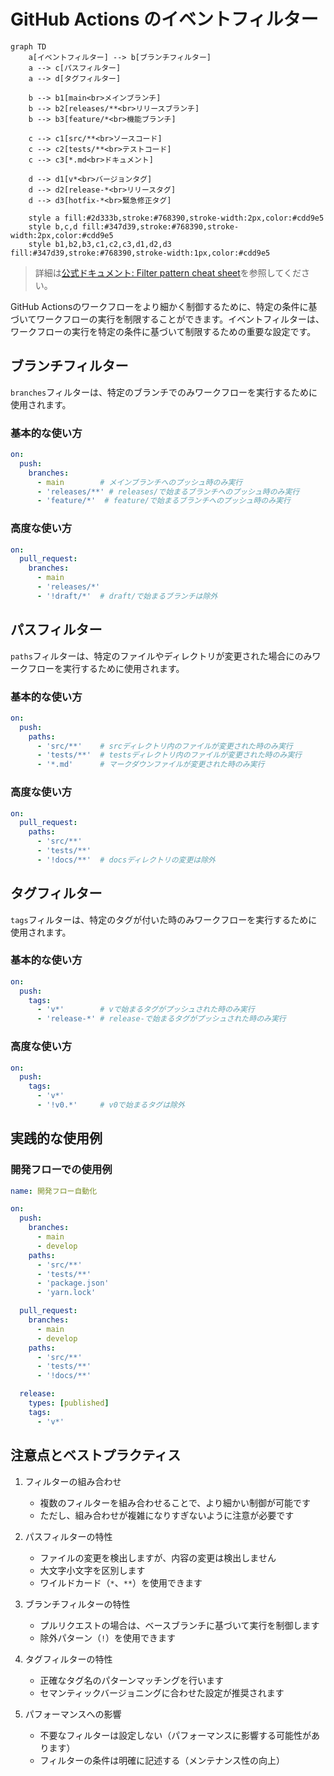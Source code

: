 # GitHub Actions のイベントフィルター

```mermaid
graph TD
    a[イベントフィルター] --> b[ブランチフィルター]
    a --> c[パスフィルター]
    a --> d[タグフィルター]
    
    b --> b1[main<br>メインブランチ]
    b --> b2[releases/**<br>リリースブランチ]
    b --> b3[feature/*<br>機能ブランチ]
    
    c --> c1[src/**<br>ソースコード]
    c --> c2[tests/**<br>テストコード]
    c --> c3[*.md<br>ドキュメント]
    
    d --> d1[v*<br>バージョンタグ]
    d --> d2[release-*<br>リリースタグ]
    d --> d3[hotfix-*<br>緊急修正タグ]
    
    style a fill:#2d333b,stroke:#768390,stroke-width:2px,color:#cdd9e5
    style b,c,d fill:#347d39,stroke:#768390,stroke-width:2px,color:#cdd9e5
    style b1,b2,b3,c1,c2,c3,d1,d2,d3 fill:#347d39,stroke:#768390,stroke-width:1px,color:#cdd9e5
```

> 詳細は[公式ドキュメント: Filter pattern cheat sheet](https://docs.github.com/en/actions/using-workflows/workflow-syntax-for-github-actions#filter-pattern-cheat-sheet)を参照してください。

GitHub Actionsのワークフローをより細かく制御するために、特定の条件に基づいてワークフローの実行を制限することができます。イベントフィルターは、ワークフローの実行を特定の条件に基づいて制限するための重要な設定です。

## ブランチフィルター

`branches`フィルターは、特定のブランチでのみワークフローを実行するために使用されます。

### 基本的な使い方
```yaml
on:
  push:
    branches:
      - main        # メインブランチへのプッシュ時のみ実行
      - 'releases/**' # releases/で始まるブランチへのプッシュ時のみ実行
      - 'feature/*'  # feature/で始まるブランチへのプッシュ時のみ実行
```

### 高度な使い方
```yaml
on:
  pull_request:
    branches:
      - main
      - 'releases/*'
      - '!draft/*'  # draft/で始まるブランチは除外
```

## パスフィルター

`paths`フィルターは、特定のファイルやディレクトリが変更された場合にのみワークフローを実行するために使用されます。

### 基本的な使い方
```yaml
on:
  push:
    paths:
      - 'src/**'    # srcディレクトリ内のファイルが変更された時のみ実行
      - 'tests/**'  # testsディレクトリ内のファイルが変更された時のみ実行
      - '*.md'      # マークダウンファイルが変更された時のみ実行
```

### 高度な使い方
```yaml
on:
  pull_request:
    paths:
      - 'src/**'
      - 'tests/**'
      - '!docs/**'  # docsディレクトリの変更は除外
```

## タグフィルター

`tags`フィルターは、特定のタグが付いた時のみワークフローを実行するために使用されます。

### 基本的な使い方
```yaml
on:
  push:
    tags:
      - 'v*'        # vで始まるタグがプッシュされた時のみ実行
      - 'release-*' # release-で始まるタグがプッシュされた時のみ実行
```

### 高度な使い方
```yaml
on:
  push:
    tags:
      - 'v*'
      - '!v0.*'     # v0で始まるタグは除外
```

## 実践的な使用例

### 開発フローでの使用例
```yaml
name: 開発フロー自動化

on:
  push:
    branches:
      - main
      - develop
    paths:
      - 'src/**'
      - 'tests/**'
      - 'package.json'
      - 'yarn.lock'

  pull_request:
    branches:
      - main
      - develop
    paths:
      - 'src/**'
      - 'tests/**'
      - '!docs/**'

  release:
    types: [published]
    tags:
      - 'v*'
```

## 注意点とベストプラクティス

1. フィルターの組み合わせ
   - 複数のフィルターを組み合わせることで、より細かい制御が可能です
   - ただし、組み合わせが複雑になりすぎないように注意が必要です

2. パスフィルターの特性
   - ファイルの変更を検出しますが、内容の変更は検出しません
   - 大文字小文字を区別します
   - ワイルドカード（`*`、`**`）を使用できます

3. ブランチフィルターの特性
   - プルリクエストの場合は、ベースブランチに基づいて実行を制御します
   - 除外パターン（`!`）を使用できます

4. タグフィルターの特性
   - 正確なタグ名のパターンマッチングを行います
   - セマンティックバージョニングに合わせた設定が推奨されます

5. パフォーマンスへの影響
   - 不要なフィルターは設定しない（パフォーマンスに影響する可能性があります）
   - フィルターの条件は明確に記述する（メンテナンス性の向上）

